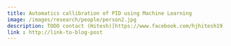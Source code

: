 ```yaml
---
title: Automatics callibration of PID using Machine Learning
image: /images/research/people/person2.jpg
description: TODO contact (Hitesh)[https://www.facebook.com/hjhitesh19] Student-designed-and-built autonomous robotic submarines must complete a difficult series of visual- and acoustic-based tasks in this popular international competition. These tasks simulate the work required of robotic subs in many facets of underwater activity.
link : http://link-to-blog-post
---
```

